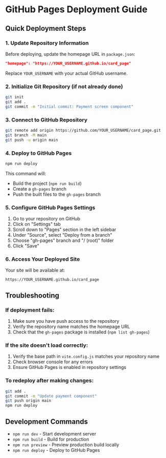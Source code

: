 # GitHub Pages Deployment Guide

## Quick Deployment Steps

### 1. Update Repository Information
Before deploying, update the homepage URL in `package.json`:
```json
"homepage": "https://YOUR_USERNAME.github.io/card_page"
```
Replace `YOUR_USERNAME` with your actual GitHub username.

### 2. Initialize Git Repository (if not already done)
```bash
git init
git add .
git commit -m "Initial commit: Payment screen component"
```

### 3. Connect to GitHub Repository
```bash
git remote add origin https://github.com/YOUR_USERNAME/card_page.git
git branch -M main
git push -u origin main
```

### 4. Deploy to GitHub Pages
```bash
npm run deploy
```

This command will:
- Build the project (`npm run build`)
- Create a `gh-pages` branch
- Push the built files to the `gh-pages` branch

### 5. Configure GitHub Pages Settings
1. Go to your repository on GitHub
2. Click on "Settings" tab
3. Scroll down to "Pages" section in the left sidebar
4. Under "Source", select "Deploy from a branch"
5. Choose "gh-pages" branch and "/ (root)" folder
6. Click "Save"

### 6. Access Your Deployed Site
Your site will be available at:
```
https://YOUR_USERNAME.github.io/card_page
```

## Troubleshooting

### If deployment fails:
1. Make sure you have push access to the repository
2. Verify the repository name matches the homepage URL
3. Check that the `gh-pages` package is installed (`npm list gh-pages`)

### If the site doesn't load correctly:
1. Verify the base path in `vite.config.js` matches your repository name
2. Check browser console for any errors
3. Ensure GitHub Pages is enabled in repository settings

### To redeploy after making changes:
```bash
git add .
git commit -m "Update payment component"
git push origin main
npm run deploy
```

## Development Commands

- `npm run dev` - Start development server
- `npm run build` - Build for production
- `npm run preview` - Preview production build locally
- `npm run deploy` - Deploy to GitHub Pages 